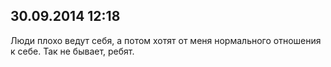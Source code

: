 ## 30.09.2014 12:18

Люди плохо ведут себя, а потом хотят от меня нормального отношения к себе. Так не бывает, ребят.
